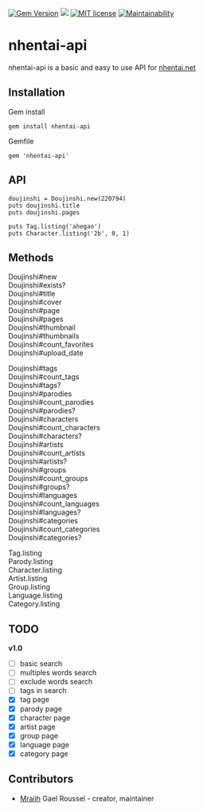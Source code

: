 [![Gem Version](https://badge.fury.io/rb/nhentai-api.png)](https://badge.fury.io/rb/nhentai-api)
![](https://ruby-gem-downloads-badge.herokuapp.com/nhentai-api?type=total&color=red&style=flat)
[![MIT license](https://img.shields.io/badge/License-MIT-blue.svg)](https://lbesson.mit-license.org/)
[![Maintainability](https://api.codeclimate.com/v1/badges/02e6104284d2f96e502c/maintainability)](https://codeclimate.com/github/Mraiih/nhentai-api/maintainability)

# nhentai-api

nhentai-api is a basic and easy to use API for [nhentai.net](https://nhentai.net)

## Installation

Gem install
```
gem install nhentai-api
```

Gemfile
```
gem 'nhentai-api'
```

## API
```
doujinshi = Doujinshi.new(220794)
puts doujinshi.title
puts doujinshi.pages

puts Tag.listing('ahegao')
puts Character.listing('2b', 0, 1)
```

## Methods
Doujinshi#new  
Doujinshi#exists?  
Doujinshi#title  
Doujinshi#cover  
Doujinshi#page  
Doujinshi#pages  
Doujinshi#thumbnail  
Doujinshi#thumbnails  
Doujinshi#count_favorites  
Doujinshi#upload_date  

Doujinshi#tags  
Doujinshi#count_tags  
Doujinshi#tags?  
Doujinshi#parodies  
Doujinshi#count_parodies  
Doujinshi#parodies?  
Doujinshi#characters  
Doujinshi#count_characters  
Doujinshi#characters?  
Doujinshi#artists  
Doujinshi#count_artists  
Doujinshi#artists?  
Doujinshi#groups  
Doujinshi#count_groups  
Doujinshi#groups?  
Doujinshi#languages  
Doujinshi#count_languages  
Doujinshi#languages?  
Doujinshi#categories  
Doujinshi#count_categories  
Doujinshi#categories?  

Tag.listing  
Parody.listing  
Character.listing  
Artist.listing  
Group.listing  
Language.listing  
Category.listing  

## TODO
**v1.0**
- [ ] basic search
- [ ] multiples words search
- [ ] exclude words search
- [ ] tags in search
- [x] tag page
- [x] parody page
- [x] character page
- [x] artist page
- [x] group page
- [x] language page
- [x] category page

## Contributors

- [Mraiih](https://github.com/Mraiih) Gael Roussel - creator, maintainer
